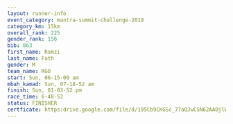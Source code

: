 ```yaml
---
layout: runner-info 
event_category: mantra-summit-challenge-2019 
category_km: 15km 
overall_rank: 225
gender_rank: 156
bib: 863
first_name: Ramzi
last_name: Fath
gender: M
team_name: RGO
start: Sun, 06-15-00 am
mbah_kamad: Sun, 07-18-52 am
finish: Sun, 01-03-52 pm
race_time: 6-48-52
status: FINISHER
certficate: https:drive.google.com/file/d/195Cb9CKGSc_77aQJwC5N62AAOjlWwH8l/view?usp=sharing
---
```

